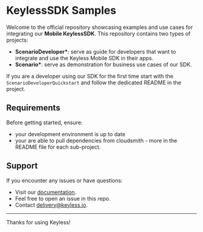 # KeylessSDK Samples

Welcome to the official repository showcasing examples and use cases for integrating our **Mobile KeylessSDK**. This repository contains two types of projects:

- __ScenarioDeveloper*__: serve as guide for developers that want to integrate and use the Keyless Mobile SDK in their apps.
- __Scenario*__: serve as demonstration for business use cases of our SDK.

If you are a developer  using our SDK for the first time start with the `ScenarioDeveloperQuickstart` and follow the dedicated README in the project.

## Requirements

Before getting started, ensure:
- your development environment is up to date
- your are able to pull dependencies from cloudsmith - more in the README file for each sub-project.


## Support

If you encounter any issues or have questions:
- Visit our [documentation](https://docs.keyless.io/consumer/mobile-sdk-guide/getting-started).
- Feel free to open an issue in this repo.
- Contact delivery@keyless.io.


---

Thanks for using Keyless!
